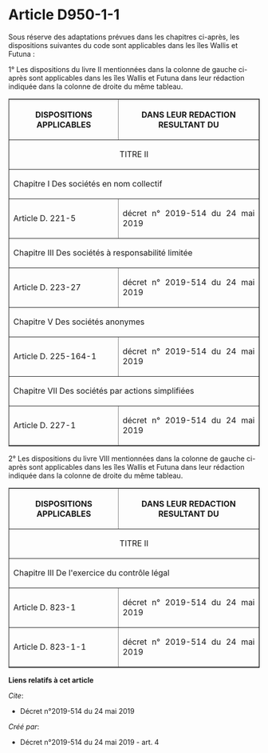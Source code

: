 # Article D950-1-1

Sous réserve des adaptations prévues dans les chapitres ci-après, les dispositions suivantes du code sont applicables dans
les îles Wallis et Futuna :

1° Les dispositions du livre II mentionnées dans la colonne de gauche ci-après sont applicables dans les îles Wallis et
Futuna dans leur rédaction indiquée dans la colonne de droite du même tableau.

<table border="1">
  <tbody>
    <tr>
      <th>

DISPOSITIONS APPLICABLES</th>
      <th>

DANS LEUR REDACTION RESULTANT DU</th>
    </tr>
    <tr>
      <td colspan="2" align="center">

TITRE II </td>
    </tr>
    <tr>
      <td align="left" colspan="2">

Chapitre I Des sociétés en nom collectif </td>
    </tr>
    <tr>
      <td align="justify">

Article D. 221-5 </td>
      <td align="justify">

décret n° 2019-514 du 24 mai 2019 </td>
    </tr>
    <tr>
      <td align="justify" colspan="2">

Chapitre III Des sociétés à responsabilité limitée </td>
    </tr>
    <tr>
      <td align="justify">

Article D. 223-27 </td>
      <td align="justify">

décret n° 2019-514 du 24 mai 2019 
</td>
    </tr>
    <tr>
      <td align="justify" colspan="2">

Chapitre V Des sociétés anonymes </td>
    </tr>
    <tr>
      <td align="justify">

Article D. 225-164-1 </td>
      <td align="justify">

décret n° 2019-514 du 24 mai 2019 </td>
    </tr>
    <tr>
      <td align="justify" colspan="2">

Chapitre VII Des sociétés par actions simplifiées </td>
    </tr>
    <tr>
      <td align="justify">

Article D. 227-1 </td>
      <td align="justify">

décret n° 2019-514 du 24 mai 2019 </td>
    </tr>
  </tbody>
</table>

2° Les dispositions du livre VIII mentionnées dans la colonne de gauche ci-après sont applicables dans les îles Wallis et
Futuna dans leur rédaction indiquée dans la colonne de droite du même tableau.

<table border="1">
  <tbody>
    <tr>
      <th>

DISPOSITIONS APPLICABLES</th>
      <th>

DANS LEUR REDACTION RESULTANT DU</th>
    </tr>
    <tr>
      <td align="center" colspan="2">

TITRE II </td>
    </tr>
    <tr>
      <td align="justify" colspan="2">

Chapitre III De l'exercice du contrôle légal</td>
    </tr>
    <tr>
      <td align="justify">

Article D. 823-1 </td>
      <td align="justify">

décret n° 2019-514 du 24 mai 2019 </td>
    </tr>
    <tr>
      <td align="justify">

Article D. 823-1-1 </td>
      <td align="justify">

décret n° 2019-514 du 24 mai 2019 

</td>
    </tr>
  </tbody>
</table>

**Liens relatifs à cet article**

_Cite_:

  - Décret n°2019-514 du 24 mai 2019

_Créé par_:

  - Décret n°2019-514 du 24 mai 2019 - art. 4
